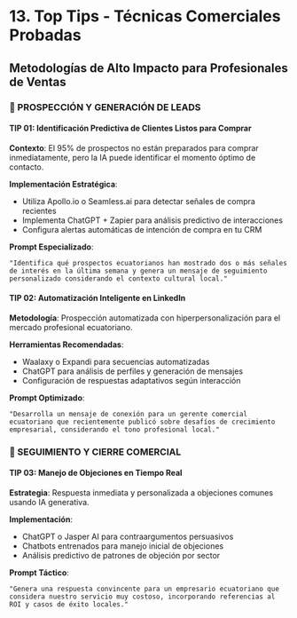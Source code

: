 # 13. Top Tips - Técnicas Comerciales Probadas

## Metodologías de Alto Impacto para Profesionales de Ventas

### 🎯 PROSPECCIÓN Y GENERACIÓN DE LEADS

#### TIP 01: Identificación Predictiva de Clientes Listos para Comprar

**Contexto**: El 95% de prospectos no están preparados para comprar inmediatamente, pero la IA puede identificar el momento óptimo de contacto.

**Implementación Estratégica**:
- Utiliza Apollo.io o Seamless.ai para detectar señales de compra recientes
- Implementa ChatGPT + Zapier para análisis predictivo de interacciones
- Configura alertas automáticas de intención de compra en tu CRM

**Prompt Especializado**:
```
"Identifica qué prospectos ecuatorianos han mostrado dos o más señales de interés en la última semana y genera un mensaje de seguimiento personalizado considerando el contexto cultural local."
```

#### TIP 02: Automatización Inteligente en LinkedIn

**Metodología**: Prospección automatizada con hiperpersonalización para el mercado profesional ecuatoriano.

**Herramientas Recomendadas**:
- Waalaxy o Expandi para secuencias automatizadas
- ChatGPT para análisis de perfiles y generación de mensajes
- Configuración de respuestas adaptativos según interacción

**Prompt Optimizado**:
```
"Desarrolla un mensaje de conexión para un gerente comercial ecuatoriano que recientemente publicó sobre desafíos de crecimiento empresarial, considerando el tono profesional local."
```

### 💼 SEGUIMIENTO Y CIERRE COMERCIAL

#### TIP 03: Manejo de Objeciones en Tiempo Real

**Estrategia**: Respuesta inmediata y personalizada a objeciones comunes usando IA generativa.

**Implementación**:
- ChatGPT o Jasper AI para contraargumentos persuasivos
- Chatbots entrenados para manejo inicial de objeciones
- Análisis predictivo de patrones de objeción por sector

**Prompt Táctico**:
```
"Genera una respuesta convincente para un empresario ecuatoriano que considera nuestro servicio muy costoso, incorporando referencias al ROI y casos de éxito locales."
```